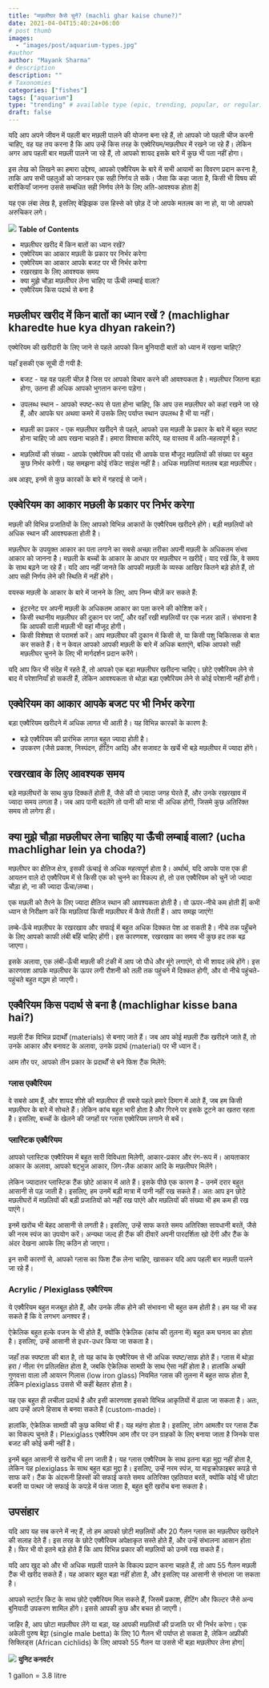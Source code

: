 ```yaml
---
title: "मछलीघर कैसे चुनें? (machli ghar kaise chune?)"
date: 2021-04-04T15:40:24+06:00
# post thumb
images:
  - "images/post/aquarium-types.jpg"
#author
author: "Mayank Sharma"
# description
description: ""
# Taxonomies
categories: ["fishes"]
tags: ["aquarium"]
type: "trending" # available type (epic, trending, popular, or regular)
draft: false
---
```


यदि आप अपने जीवन में पहली बार मछली पालने की योजना बना रहे हैं, तो आपको जो पहली चीज करनी चाहिए, वह यह तय करना है कि आप उन्हें किस तरह के एक्वेरियम/मछलीघर में रखने जा रहे हैं। लेकिन अगर आप पहली बार मछली पालने जा रहे हैं, तो आपको शायद इसके बारे में कुछ भी पता नहीं होगा।

इस लेख को लिखने का हमारा उद्देश्य, आपको एक्वैरियम के बारे में सभी आयामों का विवरण प्रदान करना है, ताकि आप सभी पहलुओं को जानकर एक सही निर्णय ले सकें। जैसा कि कहा जाता है, किसी भी विषय की बारीकियाँ जानना उससे सम्बंधित सही निर्णय लेने के लिए अति-आवश्यक होता है| 

यह एक लंबा लेख है, इसलिए बेझिझक उस हिस्से को छोड़ दें जो आपके मतलब का ना हो, या जो आपको अरुचिकर लगे।

<div class="toc-mak">
<img src="../../../images/pencil.png">
<b>Table of Contents</b>
<ul>
<li>मछलीघर खरीद में किन बातों का ध्यान रखें?</li>
<li>एक्वेरियम का आकार मछली के प्रकार पर निर्भर करेगा</li>
<li>एक्वेरियम का आकार आपके बजट पर भी निर्भर करेगा</li>
<li>रखरखाव के लिए आवश्यक समय</li>
<li>क्या मुझे चौड़ा मछलीघर लेना चाहिए या ऊँची लम्बाई वाला?</li>
<li>एक्वैरियम किस पदार्थ से बना है</li>
</ul>
</div>


## मछलीघर खरीद में किन बातों का ध्यान रखें ? (machlighar kharedte hue kya dhyan rakein?)

एक्वेरियम की खरीदारी के लिए जाने से पहले आपको किन बुनियादी बातों को ध्यान में रखना चाहिए?

यहाँ इसकी एक सूची दी गयी है:

* बजट - यह वह पहली चीज़ है जिस पर आपको विचार करने की आवश्यकता है। मछलीघर जितना बड़ा होगा, उतना ही अधिक आपको भुगतान करना पड़ेगा।

* उपलब्ध स्थान - आपको स्पष्ट-रूप से पता होना चाहिए, कि आप उस मछलीघर को कहां रखने जा रहे हैं, और आपके घर अथवा कमरे में उसके लिए पर्याप्त स्थान उपलब्ध है भी या नहीं।

* मछली का प्रकार - एक मछलीघर खरीदने से पहले, आपको उस मछली के प्रकार के बारे में बहुत स्पष्ट होना चाहिए जो आप रखना चाहते हैं। हमारा विश्वास करिये, यह वास्तव में अति-महत्वपूर्ण है।

* मछलियों की संख्या - आपके एक्वेरियम की पसंद भी आपके पास मौजूद मछलियों की संख्या पर बहुत कुछ निर्भर करेगी। यह समझना कोई रॉकेट साइंस नहीं है। अधिक मछलियां मतलब बड़ा मछलीघर।

अब आइए, इनमें से कुछ कारकों के बारे में गहराई से जानें।


## एक्वेरियम का आकार मछली के प्रकार पर निर्भर करेगा

मछली की विभिन्न प्रजातियों के लिए आपको विभिन्न आकारों के एक्वैरियम खरीदने होंगे। बड़ी मछलियों को अधिक स्थान की आवश्यकता होती है।

मछलीघर के उपयुक्त आकार का पता लगाने का सबसे अच्छा तरीका अपनी मछली के अधिकतम संभव आकार को जानना है। मछली के बच्चों के आकार के आधार पर मछलीघर न खरीदें। याद रखें कि, वे समय के साथ बढ़ने जा रहे हैं। यदि आप नहीं जानते कि आपकी मछली के व्यस्क आखिर कितने बड़े होते हैं, तो आप सही निर्णय लेने की स्थिति में नहीं होंगे।

वयस्क मछली के आकार के बारे में जानने के लिए, आप निम्न चीज़ें कर सकते हैं:
* इंटरनेट पर अपनी मछली के अधिकतम आकार का पता करने की कोशिश करें।
* किसी स्थानीय मछलीघर की दुकान पर जाएँ, और वहाँ रखी मछलियों पर एक नज़र डालें। संभावना है कि आपकी वाली मछली भी वहां मौजूद होगी।
* किसी विशेषज्ञ से परामर्श करें। आप मछलीघर की दुकान में किसी से, या किसी पशु चिकित्सक से बात कर सकते हैं। वे न केवल आपको आपकी मछली के बारे में अधिक बताएंगे, बल्कि आपको सही मछलीघर चुनने के लिए भी मार्गदर्शन प्रदान करेंगे।

यदि आप फिर भी संदेह में रहते हैं, तो आपको एक बड़ा मछलीघर खरीदना चाहिए। छोटे एक्वैरियम लेने से बाद में परेशानियाँ हो सकती हैं, लेकिन आवश्यकता से थोड़ा बड़ा एक्वैरियम लेने से कोई परेशानी नहीं होगी।


## एक्वेरियम का आकार आपके बजट पर भी निर्भर करेगा 

बड़ा एक्वैरियम खरीदने में अधिक लागत भी आती है। यह विभिन्न कारकों के कारण है:

* बड़े एक्वैरियम की प्रारंभिक लागत बहुत ज्यादा होती है।
* उपकरण (जैसे प्रकाश, निस्पंदन, हीटिंग आदि) और सजावट के खर्चे भी बड़े मछलीघर में ज्यादा होंगे।


## रखरखाव के लिए आवश्यक समय 

बड़े मछलीघरों के साथ कुछ दिक्कतें होती हैं, जैसे की वो ज़्यादा जगह घेरते हैं, और उनके रखरखाव में ज्यादा समय लगता है। जब आप पानी बदलेंगे तो पानी की मात्रा भी अधिक होगी, जिसमे कुछ अतिरिक्त समय तो लगेगा ही।


## क्या मुझे चौड़ा मछलीघर लेना चाहिए या ऊँची लम्बाई वाला? (ucha machlighar lein ya choda?)

मछलीघर का क्षैतिज क्षेत्र, इसकी ऊंचाई से अधिक महत्वपूर्ण होता है। अर्थार्थ, यदि आपके पास एक ही आयतन वाले दो एक्वैरियम में से किसी एक को चुनने का विकल्प हो, तो उस एक्वैरियम को चुनें जो ज्यादा चौड़ा हो, ना की ज्यादा ऊँचा/लम्बा।

एक मछली को तैरने के लिए ज्यादा क्षैतिज स्थान की आवश्यकता होती है। वो ऊपर-नीचे कम होती हैं| कभी ध्यान से निरीक्षण करें कि मछलियां किसी मछलीघर में कैसे तैरती हैं। आप समझ जाएंगे!

लम्बे-ऊँचे मछलीघर के रखरखाव और सफाई में बहुत अधिक दिक्कत पेश आ सकती है। नीचे तक पहुँचने के लिए आपको काफी लंबी बाँहें चाहिए होंगी। इस कारणवश, रखरखाव का समय भी कुछ हद तक बढ़ जाएगा।

इसके अलावा, एक लंबी-ऊँची मछली की टंकी में आप जो पौधे और मूंगे लगाएंगे, वो भी शायद लंबे होंगे। इस कारणवश आपके मछलीघर के ऊपर लगी रौशनी को तली तक पहुंचने में दिक्कत होगी, और वो नीचे पहुंचते-पहुंचते बहुत मद्धम हो जाएगी।


## एक्वैरियम किस पदार्थ से बना है (machlighar kisse bana hai?)

मछली टैंक विभिन्न प्रदार्थों (materials) से बनाए जाते हैं। जब आप कोई मछली टैंक खरीदने जाते हैं, तो उनके आकार और बनावट के अलावा, उनके प्रदार्थ (material) पर भी ध्यान दें।

आम तौर पर, आपको तीन प्रकार के प्रदार्थों से बने फिश टैंक मिलेंगे:

### ग्लास एक्वैरियम

वे सबसे आम हैं, और शायद शीशे की मछलीघर ही सबसे पहले हमारे दिमाग में आते हैं, जब हम किसी मछलीघर के बारे में सोचते हैं। लेकिन कांच बहुत भारी होता है और गिरने पर इसके टूटने का खतरा रहता है। इसलिए, बच्चों के खेलने की जगहों पर ग्लास एक्वेरियम लगाने से बचें।

### प्लास्टिक एक्वैरियम

आपको प्लास्टिक एक्वैरियम में बहुत सारी विविधता मिलेगी, आकार-प्रकार और रंग-रूप में। आयताकार आकार के अलावा, आपको षट्भुज आकार, ज़िग-ज़ैक आकार आदि के मछलीघर मिलेंगे।

लेकिन ज्यादातर प्लास्टिक टैंक छोटे आकार में आते हैं। इसके पीछे एक कारण है - उनमें दरार बहुत आसानी से पड़ जाती है। इसलिए, हम उनमें बड़ी मात्रा में पानी नहीं रख सकते हैं। अतः आप इन छोटे मछलीघरों में मछलियों की बड़ी प्रजातियों को नहीं रख पाएंगे और मछलियों की संख्या भी हम कम ही रख पाएंगे।

इनमें खरोंच भी बेहद आसानी से लगती है। इसलिए, उन्हें साफ करते समय अतिरिक्त सावधानी बरतें, जैसे की नरम स्पंज का उपयोग करें। अन्यथा जल्द ही टैंक की दीवारें अपनी पारदर्शिता खो देंगी और टैंक के अंदर देखना आपके लिए कठिन हो जाएगा।

इन सभी कारणों से, आपको ग्लास का फिश टैंक लेना चाहिए, खासकर यदि आप पहली बार मछली पालने जा रहे हैं। 

### Acrylic / Plexiglass एक्वैरियम

ये एक्वैरियम बहुत मजबूत होते हैं, और उनके लीक होने की संभावना भी बहुत कम होती है। हम यह भी कह सकते हैं कि वे लगभग अनश्वर हैं।

ऐक्रेलिक बहुत हल्के वजन के भी होते हैं, क्योंकि ऐक्रेलिक (कांच की तुलना में) बहुत कम घनत्व का होता है। इसलिए, उन्हें आसानी से इधर-उधर किया जा सकता है।

जहाँ तक स्पष्टता की बात है, तो यह कांच के एक्वैरियम से भी अधिक स्पष्ट/साफ़ होते हैं। ग्लास में थोड़ा हरा / नीला रंग प्रतिलक्षित होता है, जबकि ऐक्रेलिक सामग्री के साथ ऐसा नहीं होता है। हालांकि अच्छी गुणवत्ता वाला लौ आयरन गिलास (low iron glass) नियमित ग्लास की तुलना में बहुत साफ होता है, लेकिन plexiglass उससे भी कहीं बेहतर होता है।

यह एक बहुत ही लचीला प्रदार्थ है और इसी कारणवश इसको विभिन्न आकृतियों में ढाला जा सकता है। अतः, आप उन्हें अपने हिसाब से बनवा सकते हैं (custom-made)। 

हालांकि, ऐक्रेलिक सामग्री की कुछ कमियां भी हैं। यह महंगा होता है। इसलिए, लोग आमतौर पर ग्लास टैंक का विकल्प चुनते हैं। Plexiglass एक्वैरियम आम तौर पर उन ग्राहकों के लिए बनाया जाता है जिनके पास बजट की कोई कमी नहीं है।

इनमें बहुत आसानी से खरोंच भी लग जाती है। यह ग्लास एक्वैरियम के साथ इतना बड़ा मुद्दा नहीं होता है, लेकिन यह plexiglass के साथ बहुत बड़ा मुद्दा है। इसलिए, उन्हें नरम स्पंज, या माइक्रोफाइबर कपड़े से साफ करें। टैंक के अंदरूनी हिस्सों की सफाई करते समय अतिरिक्त एहतियात बरतें, क्योंकि कोई भी छोटा बजरी या पत्थर जो सफाई के कपड़े में फंस जाता है, बहुत बुरी खरोंच बना सकता है।


## उपसंहार 

यदि आप यह सब करने में नए हैं, तो हम आपको छोटी मछलियों और 20 गैलन ग्लास का मछलीघर खरीदने की सलाह देते हैं। इस तरह के छोटे एक्वैरियम अपेक्षाकृत सस्ते होते हैं, और उन्हें संभालना आसान होता है। फिर भी वो इतने बड़े होते हैं कि आप विभिन्न प्रकार की मछलियों को उनमें रख सकते हैं।

यदि आप खुद को और भी अधिक मछली पालने के विकल्प प्रदान करना चाहते हैं, तो आप 55 गैलन मछली टैंक भी खरीद सकते हैं। यह आकार बहुत बड़ा नहीं होता है, और इसलिए यह आसानी से संभाला जा सकता है।

आपको स्टार्टर किट के साथ छोटे एक्वैरियम मिल सकते हैं, जिसमें प्रकाश, हीटिंग और फिल्टर जैसे अन्य बुनियादी उपकरण शामिल होंगे। इससे आपकी कुछ और बचत हो जाएगी।

जाहिर है, आप छोटा मछलीघर लेंगे या बड़ा, यह आपकी मछलियों की प्रजाति पर भी निर्भर करेगा। एक अकेली पुरुष बेट्टा (single male betta) के लिए 10 गैलन भी पर्याप्त हो सकता है, लेकिन अफ्रीकी सिक्लिड्स (African cichlids) के लिए आपको 55 गैलन या उससे भी बड़ा मछलीघर लेना होगा| 

<div class="toc-mak">
  <img src="../../../images/pencil.png">
  <b>युनिट कनवर्टर</b><br>

1 gallon = 3.8 litre
</div>

